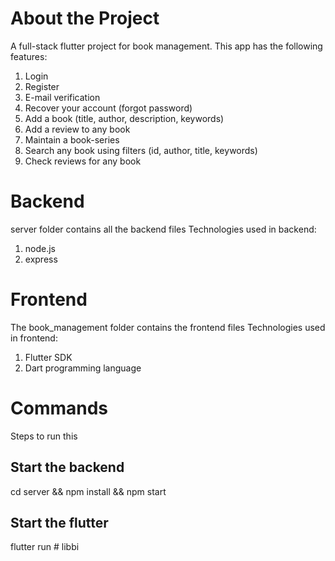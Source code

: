 # About the Project
A full-stack flutter project for book management.
This app has the following features:
1. Login
2. Register
3. E-mail verification
4. Recover your account (forgot password)
5. Add a book (title, author, description, keywords)
6. Add a review to any book
7. Maintain a book-series
8. Search any book using filters (id, author, title, keywords)
9. Check reviews for any book

# Backend
server folder contains all the backend files
Technologies used in backend:
1. node.js
2. express

# Frontend
The book_management folder contains the frontend files
Technologies used in frontend:
1. Flutter SDK
2. Dart programming language

# Commands
Steps to run this

## Start the backend
cd server && npm install && npm start

## Start the flutter
flutter run
#   l i b b i  
 